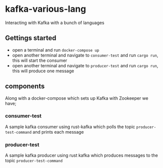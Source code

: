 # kafka-various-lang

Interacting with Kafka with a bunch of languages

## Gettings started
- open a terminal and run `docker-compose up`
- open another terminal and navigate to `consumer-test` and run `cargo run`, this will start the consumer
- open another terminal and navigate to `producer-test` and run `cargo run`, this will produce one message

## components

Along with a docker-compose which sets up Kafka with Zookeeper we have;

### consumer-test
A sample kafka consumer using rust-kafka which polls the topic `producer-test-command` and prints each message

### producer-test
A sample kafka producer using rust kafka which produces messages to the topic `producer-test-command`
